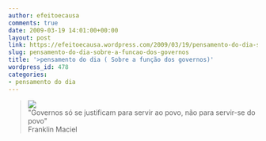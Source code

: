 ```yaml
---
author: efeitoecausa
comments: true
date: 2009-03-19 14:01:00+00:00
layout: post
link: https://efeitoecausa.wordpress.com/2009/03/19/pensamento-do-dia-sobre-a-funcao-dos-governos/
slug: pensamento-do-dia-sobre-a-funcao-dos-governos
title: '>pensamento do dia ( Sobre a função dos governos)'
wordpress_id: 478
categories:
- pensamento do dia
---
```


>[![](http://efeitoecausa.files.wordpress.com/2009/03/governos.jpg?w=300)](http://efeitoecausa.files.wordpress.com/2009/03/governos.jpg)  
"Governos só se justificam para servir ao povo, não para servir-se do povo"  
Franklin Maciel
